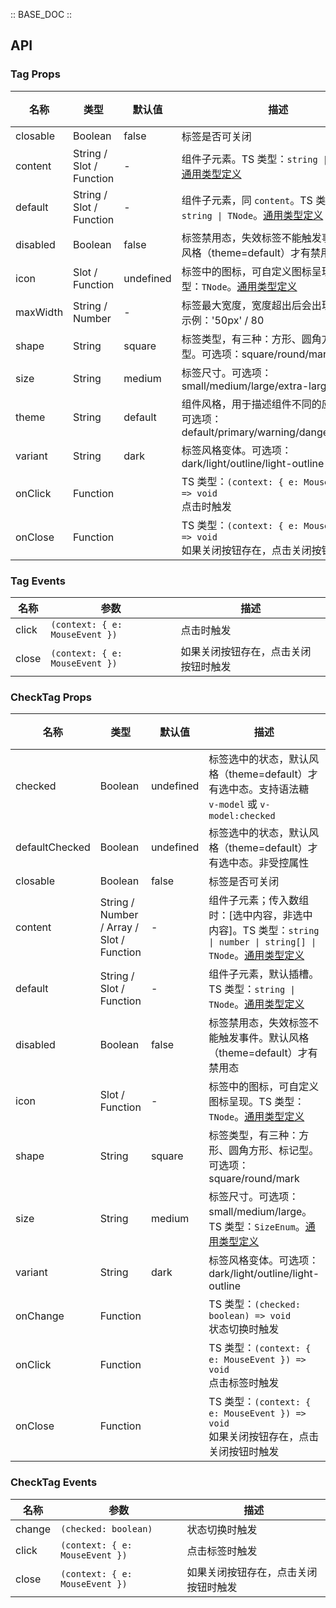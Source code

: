 :: BASE_DOC ::

## API

### Tag Props

名称 | 类型 | 默认值 | 描述 | 必传
-- | -- | -- | -- | --
closable | Boolean | false | 标签是否可关闭 | N
content | String / Slot / Function | - | 组件子元素。TS 类型：`string \| TNode`。[通用类型定义](https://github.com/Tencent/tdesign-mobile-vue/blob/develop/src/common.ts) | N
default | String / Slot / Function | - | 组件子元素，同 `content`。TS 类型：`string \| TNode`。[通用类型定义](https://github.com/Tencent/tdesign-mobile-vue/blob/develop/src/common.ts) | N
disabled | Boolean | false | 标签禁用态，失效标签不能触发事件。默认风格（theme=default）才有禁用态 | N
icon | Slot / Function | undefined | 标签中的图标，可自定义图标呈现。TS 类型：`TNode`。[通用类型定义](https://github.com/Tencent/tdesign-mobile-vue/blob/develop/src/common.ts) | N
maxWidth | String / Number | - | 标签最大宽度，宽度超出后会出现省略号。示例：'50px' / 80 | N
shape | String | square | 标签类型，有三种：方形、圆角方形、标记型。可选项：square/round/mark | N
size | String | medium | 标签尺寸。可选项：small/medium/large/extra-large | N
theme | String | default | 组件风格，用于描述组件不同的应用场景。可选项：default/primary/warning/danger/success | N
variant | String | dark | 标签风格变体。可选项：dark/light/outline/light-outline | N
onClick | Function |  | TS 类型：`(context: { e: MouseEvent }) => void`<br/>点击时触发 | N
onClose | Function |  | TS 类型：`(context: { e: MouseEvent }) => void`<br/>如果关闭按钮存在，点击关闭按钮时触发 | N

### Tag Events

名称 | 参数 | 描述
-- | -- | --
click | `(context: { e: MouseEvent })` | 点击时触发
close | `(context: { e: MouseEvent })` | 如果关闭按钮存在，点击关闭按钮时触发


### CheckTag Props

名称 | 类型 | 默认值 | 描述 | 必传
-- | -- | -- | -- | --
checked | Boolean | undefined | 标签选中的状态，默认风格（theme=default）才有选中态。支持语法糖 `v-model` 或 `v-model:checked` | N
defaultChecked | Boolean | undefined | 标签选中的状态，默认风格（theme=default）才有选中态。非受控属性 | N
closable | Boolean | false | 标签是否可关闭 | N
content | String / Number / Array / Slot / Function | - | 组件子元素；传入数组时：[选中内容，非选中内容]。TS 类型：`string \| number \| string[] \| TNode`。[通用类型定义](https://github.com/Tencent/tdesign-mobile-vue/blob/develop/src/common.ts) | N
default | String / Slot / Function | - | 组件子元素，默认插槽。TS 类型：`string \| TNode`。[通用类型定义](https://github.com/Tencent/tdesign-mobile-vue/blob/develop/src/common.ts) | N
disabled | Boolean | false | 标签禁用态，失效标签不能触发事件。默认风格（theme=default）才有禁用态 | N
icon | Slot / Function | - | 标签中的图标，可自定义图标呈现。TS 类型：`TNode`。[通用类型定义](https://github.com/Tencent/tdesign-mobile-vue/blob/develop/src/common.ts) | N
shape | String | square | 标签类型，有三种：方形、圆角方形、标记型。可选项：square/round/mark | N
size | String | medium | 标签尺寸。可选项：small/medium/large。TS 类型：`SizeEnum`。[通用类型定义](https://github.com/Tencent/tdesign-mobile-vue/blob/develop/src/common.ts) | N
variant | String | dark | 标签风格变体。可选项：dark/light/outline/light-outline | N
onChange | Function |  | TS 类型：`(checked: boolean) => void`<br/>状态切换时触发 | N
onClick | Function |  | TS 类型：`(context: { e: MouseEvent }) => void`<br/>点击标签时触发 | N
onClose | Function |  | TS 类型：`(context: { e: MouseEvent }) => void`<br/>如果关闭按钮存在，点击关闭按钮时触发 | N

### CheckTag Events

名称 | 参数 | 描述
-- | -- | --
change | `(checked: boolean)` | 状态切换时触发
click | `(context: { e: MouseEvent })` | 点击标签时触发
close | `(context: { e: MouseEvent })` | 如果关闭按钮存在，点击关闭按钮时触发
